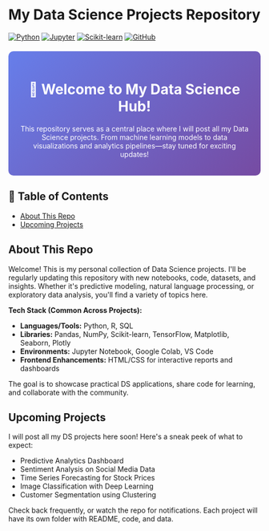 # My Data Science Projects Repository

[![Python](https://img.shields.io/badge/Python-3.8%2B-blue)](https://www.python.org/)
[![Jupyter](https://img.shields.io/badge/Jupyter-Notebook-orange)](https://jupyter.org/)
[![Scikit-learn](https://img.shields.io/badge/Scikit-learn-1.0%2B-green)](https://scikit-learn.org/)
[![GitHub](https://img.shields.io/badge/GitHub-Repo-purple)](https://github.com/yourusername/yourrepo)

<div style="background: linear-gradient(135deg, #667eea 0%, #764ba2 100%); padding: 20px; border-radius: 10px; color: white; text-align: center; margin: 20px 0;">
  <h1>🚀 Welcome to My Data Science Hub!</h1>
  <p>This repository serves as a central place where I will post all my Data Science projects. From machine learning models to data visualizations and analytics pipelines—stay tuned for exciting updates!</p>
</div>

## 📖 Table of Contents
- [About This Repo](#about-this-repo)
- [Upcoming Projects](#upcoming-projects)

## About This Repo
Welcome! This is my personal collection of Data Science projects. I'll be regularly updating this repository with new notebooks, code, datasets, and insights. Whether it's predictive modeling, natural language processing, or exploratory data analysis, you'll find a variety of topics here.

**Tech Stack (Common Across Projects):**
- **Languages/Tools:** Python, R, SQL
- **Libraries:** Pandas, NumPy, Scikit-learn, TensorFlow, Matplotlib, Seaborn, Plotly
- **Environments:** Jupyter Notebook, Google Colab, VS Code
- **Frontend Enhancements:** HTML/CSS for interactive reports and dashboards

The goal is to showcase practical DS applications, share code for learning, and collaborate with the community.

## Upcoming Projects
I will post all my DS projects here soon! Here's a sneak peek of what to expect:
- Predictive Analytics Dashboard
- Sentiment Analysis on Social Media Data
- Time Series Forecasting for Stock Prices
- Image Classification with Deep Learning
- Customer Segmentation using Clustering

Check back frequently, or watch the repo for notifications. Each project will have its own folder with README, code, and data.
